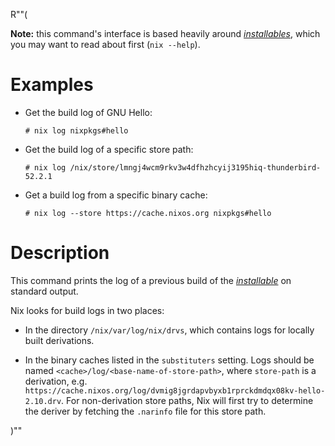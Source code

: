 R""(

**Note:** this command's interface is based heavily around [*installables*](./nix.md#installables), which you may want to read about first (`nix --help`).

# Examples

* Get the build log of GNU Hello:

  ```console
  # nix log nixpkgs#hello
  ```

* Get the build log of a specific store path:

  ```console
  # nix log /nix/store/lmngj4wcm9rkv3w4dfhzhcyij3195hiq-thunderbird-52.2.1
  ```

* Get a build log from a specific binary cache:

  ```console
  # nix log --store https://cache.nixos.org nixpkgs#hello
  ```

# Description

This command prints the log of a previous build of the [*installable*](./nix.md#installables) on standard output.

Nix looks for build logs in two places:

* In the directory `/nix/var/log/nix/drvs`, which contains logs for
  locally built derivations.

* In the binary caches listed in the `substituters` setting. Logs
  should be named `<cache>/log/<base-name-of-store-path>`, where
  `store-path` is a derivation,
  e.g. `https://cache.nixos.org/log/dvmig8jgrdapvbyxb1rprckdmdqx08kv-hello-2.10.drv`.
  For non-derivation store paths, Nix will first try to determine the
  deriver by fetching the `.narinfo` file for this store path.

)""
